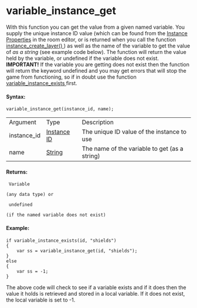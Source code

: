 # variable_instance_get

With this function you can get the value from a given named variable.
You supply the unique instance ID value (which can be found from the
[Instance
Properties](../../../The_Asset_Editors/Room_Properties/Layer_Properties)
in the room editor, or is returned when you call the function [
instance_create_layer()
](../Asset_Management/Instances/instance_create_layer) ) as well as
the name of the variable to get the value of *as a string* (see example
code below). The function will return the value held by the variable, or
undefined if the variable does not exist. **IMPORTANT!** If the variable
you are getting does not exist then the function will return the keyword
undefined and you may get errors that will stop the game from
functioning, so if in doubt use the function [ variable_instance_exists
](variable_instance_exists) first.

#### Syntax:

``` gml
variable_instance_get(instance_id, name);
```

|             |                                                                                                                    |                                               |
|-------------|--------------------------------------------------------------------------------------------------------------------|-----------------------------------------------|
| Argument    | Type                                                                                                               | Description                                   |
| instance_id |  [Instance ID](../../../../GameMaker_Language/GML_Reference/Asset_Management/Instances/Instance_Variables/id)  | The unique ID value of the instance to use    |
| name        |  [String](../../../../GameMaker_Language/GML_Overview/Data_Types)                                              | The name of the variable to get (as a string) |

#### Returns:

``` gml
 Variable

(any data type) or

 undefined

(if the named variable does not exist)
```

#### Example:

``` gml
if variable_instance_exists(id, "shields")
{
    var ss = variable_instance_get(id, "shields");
}
else
{
    var ss = -1;
}
```

The above code will check to see if a variable exists and if it does
then the value it holds is retrieved and stored in a local variable. If
it does not exist, the local variable is set to -1.
